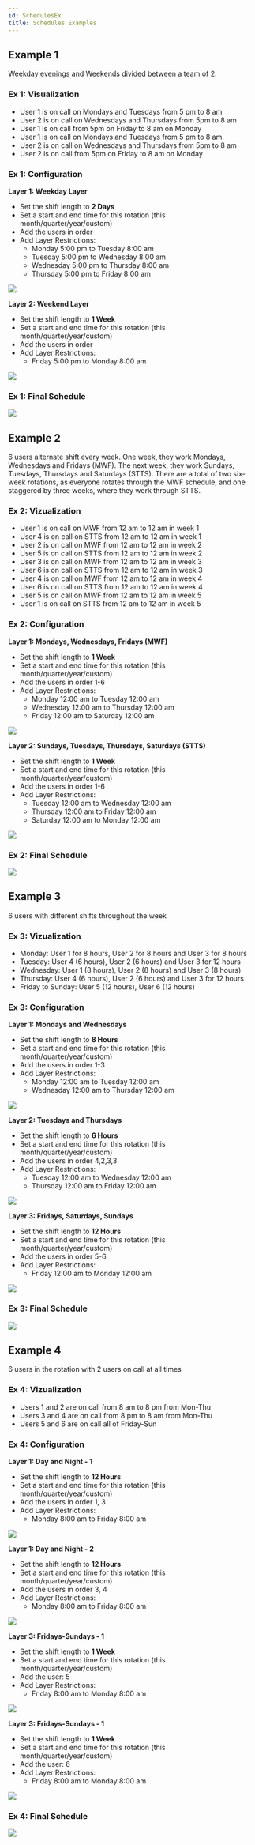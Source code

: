 ```yaml
---
id: SchedulesEx
title: Schedules Examples
---
```

## Example 1
Weekday evenings and Weekends divided between a team of 2.

### Ex 1: Visualization
* User 1 is on call on Mondays and Tuesdays from 5 pm to 8 am
* User 2 is on call on Wednesdays and Thursdays from 5pm to 8 am
* User 1 is on call from 5pm on Friday to 8 am on Monday
* User 1 is on call on Mondays and Tuesdays from 5 pm to 8 am.
* User 2 is on call on Wednesdays and Thursdays from 5pm to 8 am
* User 2 is on call from 5pm on Friday to 8 am on Monday

### Ex 1: Configuration
**Layer 1: Weekday Layer**
* Set the shift length to **2 Days**
* Set a start and end time for this rotation (this month/quarter/year/custom)
* Add the users in order
* Add Layer Restrictions:
	* Monday 5:00 pm to Tuesday 8:00 am
	* Tuesday 5:00 pm to Wednesday 8:00 am
	* Wednesday 5:00 pm to Thursday 8:00 am
	* Thursday 5:00 pm to Friday 8:00 am

![](/img/schedules/1_1.png)

**Layer 2: Weekend Layer**
* Set the shift length to **1 Week**
* Set a start and end time for this rotation (this month/quarter/year/custom)
* Add the users in order
* Add Layer Restrictions:
	* Friday 5:00 pm to Monday 8:00 am

![](/img/schedules/1_2.png)

### Ex 1: Final Schedule

![](/img/schedules/1_3.png)

## Example 2
6 users alternate shift every week. One week, they work Mondays, Wednesdays and Fridays (MWF). The next week, they work Sundays, Tuesdays, Thursdays and Saturdays (STTS). There are a total of two six-week rotations, as everyone rotates through the MWF schedule, and one staggered by three weeks, where they work through STTS.

### Ex 2: Vizualization
* User 1 is on call on MWF from 12 am to 12 am in week 1
* User 4 is on call on STTS from 12 am to 12 am in week 1
* User 2 is on call on MWF from 12 am to 12 am in week 2
* User 5 is on call on STTS from 12 am to 12 am in week 2
* User 3 is on call on MWF from 12 am to 12 am in week 3
* User 6 is on call on STTS from 12 am to 12 am in week 3
* User 4 is on call on MWF from 12 am to 12 am in week 4
* User 6 is on call on STTS from 12 am to 12 am in week 4
* User 5 is on call on MWF from 12 am to 12 am in week 5
* User 1 is on call on STTS from 12 am to 12 am in week 5

### Ex 2: Configuration
**Layer 1: Mondays, Wednesdays, Fridays (MWF)**
* Set the shift length to **1 Week**
* Set a start and end time for this rotation (this month/quarter/year/custom)
* Add the users in order 1-6
* Add Layer Restrictions:
	* Monday 12:00 am to Tuesday 12:00 am
	* Wednesday 12:00 am to Thursday 12:00 am
	* Friday 12:00 am to Saturday 12:00 am

![](/img/schedules/2_1.png)

**Layer 2: Sundays, Tuesdays, Thursdays, Saturdays (STTS)**
* Set the shift length to **1 Week**
* Set a start and end time for this rotation (this month/quarter/year/custom)
* Add the users in order 1-6
* Add Layer Restrictions:
	* Tuesday 12:00 am to Wednesday 12:00 am
	* Thursday 12:00 am to Friday 12:00 am
	* Saturday 12:00 am to Monday 12:00 am

![](/img/schedules/2_2.png)

### Ex 2: Final Schedule

![](/img/schedules/2_3.png)

## Example 3
6 users with different shifts throughout the week

### Ex 3: Vizualization
* Monday: User 1 for 8 hours, User 2 for 8 hours and User 3 for 8 hours
* Tuesday: User 4 (6 hours), User 2 (6 hours) and User 3 for 12 hours
* Wednesday: User 1 (8 hours), User 2 (8 hours) and User 3 (8 hours)
* Thursday: User 4 (6 hours), User 2 (6 hours) and User 3 for 12 hours
* Friday to Sunday: User 5 (12 hours), User 6 (12 hours)

### Ex 3: Configuration
**Layer 1: Mondays and Wednesdays**
* Set the shift length to **8 Hours**
* Set a start and end time for this rotation (this month/quarter/year/custom)
* Add the users in order 1-3
* Add Layer Restrictions:
	* Monday 12:00 am to Tuesday 12:00 am
	* Wednesday 12:00 am to Thursday 12:00 am

![](/img/schedules/3_1.png)

**Layer 2: Tuesdays and Thursdays**
* Set the shift length to **6 Hours**
* Set a start and end time for this rotation (this month/quarter/year/custom)
* Add the users in order 4,2,3,3
* Add Layer Restrictions:
	* Tuesday 12:00 am to Wednesday 12:00 am
	* Thursday 12:00 am to Friday 12:00 am

![](/img/schedules/3_2.png)

**Layer 3: Fridays, Saturdays, Sundays**
* Set the shift length to **12 Hours**
* Set a start and end time for this rotation (this month/quarter/year/custom)
* Add the users in order 5-6
* Add Layer Restrictions:
	* Friday 12:00 am to Monday 12:00 am

![](/img/schedules/3_3.png)

### Ex 3: Final Schedule

![](/img/schedules/3_4.png)

## Example 4
6 users in the rotation with 2 users on call at all times

### Ex 4: Vizualization
* Users 1 and 2 are on call from 8 am to 8 pm from Mon-Thu
* Users 3 and 4 are on call from 8 pm to 8 am from Mon-Thu
* Users 5 and 6 are on call all of Friday-Sun

### Ex 4: Configuration
**Layer 1: Day and Night - 1**
* Set the shift length to **12 Hours**
* Set a start and end time for this rotation (this month/quarter/year/custom)
* Add the users in order 1, 3
* Add Layer Restrictions:
	* Monday 8:00 am to Friday 8:00 am
	
![](/img/schedules/4_1.png)

**Layer 1: Day and Night - 2**
* Set the shift length to **12 Hours**
* Set a start and end time for this rotation (this month/quarter/year/custom)
* Add the users in order 3, 4
* Add Layer Restrictions:
	* Monday 8:00 am to Friday 8:00 am

![](/img/schedules/4_2.png)

**Layer 3: Fridays-Sundays - 1**
* Set the shift length to **1 Week**
* Set a start and end time for this rotation (this month/quarter/year/custom)
* Add the user: 5
* Add Layer Restrictions:
	* Friday 8:00 am to Monday 8:00 am

![](/img/schedules/4_3.png)

**Layer 3: Fridays-Sundays - 1**
* Set the shift length to **1 Week**
* Set a start and end time for this rotation (this month/quarter/year/custom)
* Add the user: 6
* Add Layer Restrictions:
	* Friday 8:00 am to Monday 8:00 am

![](/img/schedules/4_4.png)

### Ex 4: Final Schedule

![](/img/schedules/4_5.png)